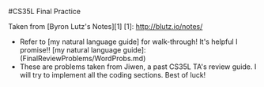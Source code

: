 #CS35L Final Practice

Taken from [Byron Lutz's Notes][1]
[1]: http://blutz.io/notes/

- Refer to [my natural language guide] for walk-through! It's helpful I promise!!
[my natural language guide]: (FinalReviewProblems/WordProbs.md)
- These are problems taken from Jiwen, a past CS35L TA's review guide. I will try to implement all the coding sections. Best of luck! 
